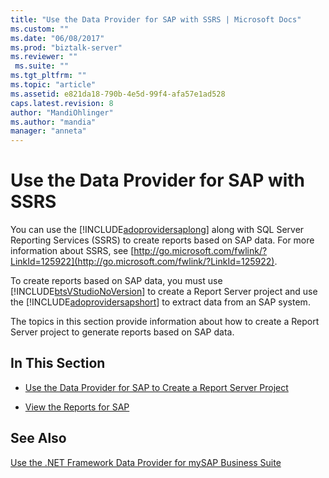 ```yaml
---
title: "Use the Data Provider for SAP with SSRS | Microsoft Docs"
ms.custom: ""
ms.date: "06/08/2017"
ms.prod: "biztalk-server"
ms.reviewer: ""
 ms.suite: ""
ms.tgt_pltfrm: ""
ms.topic: "article"
ms.assetid: e821da18-790b-4e5d-99f4-afa57e1ad528
caps.latest.revision: 8
author: "MandiOhlinger"
ms.author: "mandia"
manager: "anneta"
---
```

# Use the Data Provider for SAP with SSRS
You can use the [!INCLUDE[adoprovidersaplong](../../includes/adoprovidersaplong-md.md)] along with SQL Server Reporting Services (SSRS) to create reports based on SAP data. For more information about SSRS, see [http://go.microsoft.com/fwlink/?LinkId=125922](http://go.microsoft.com/fwlink/?LinkId=125922).  
  
 To create reports based on SAP data, you must use [!INCLUDE[btsVStudioNoVersion](../../includes/btsvstudionoversion-md.md)] to create a Report Server project and use the [!INCLUDE[adoprovidersapshort](../../includes/adoprovidersapshort-md.md)] to extract data from an SAP system.  
  
 The topics in this section provide information about how to create a Report Server project to generate reports based on SAP data.  
  
## In This Section  
  
-   [Use the Data Provider for SAP to Create a Report Server Project](../../adapters-and-accelerators/adapter-sap/use-the-data-provider-for-sap-to-create-a-report-server-project.md)  
  
-   [View the Reports for SAP](../../adapters-and-accelerators/adapter-sap/view-the-reports-for-sap.md)  
  
## See Also  
 [Use the .NET Framework Data Provider for mySAP Business Suite](../../adapters-and-accelerators/adapter-sap/use-the-net-framework-data-provider-for-mysap-business-suite.md)